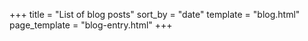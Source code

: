 +++
title = "List of blog posts"
sort_by = "date"
template = "blog.html"
page_template = "blog-entry.html"
+++
